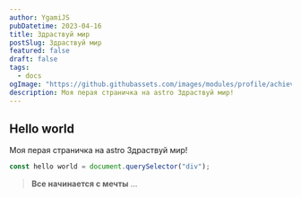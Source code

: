 ```yaml
---
author: YgamiJS
pubDatetime: 2023-04-16
title: Здраствуй мир
postSlug: Здраствуй мир
featured: false
draft: false
tags:
  - docs
ogImage: "https://github.githubassets.com/images/modules/profile/achievements/pull-shark-default.png"
description: Моя перая страничка на astro Здраствуй мир!
---
```


## Hello world

Моя перая страничка на astro Здраствуй мир!

```js
const hello world = document.querySelector("div");
```

> **Все начинается с мечты** ...
